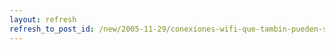 ```yaml
---
layout: refresh
refresh_to_post_id: /new/2005-11-29/conexiones-wifi-que-tambin-pueden-ser-libres.html
---
```

